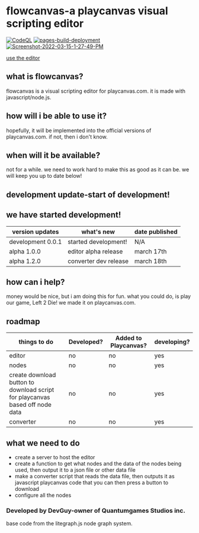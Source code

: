 # flowcanvas-a playcanvas visual scripting editor
[![CodeQL](https://github.com/Quantumgames-inc/flowcanvas-a-playcanvas-visual-scripting-editor/actions/workflows/codeql-analysis.yml/badge.svg)](https://github.com/Quantumgames-inc/flowcanvas-a-playcanvas-visual-scripting-editor/actions/workflows/codeql-analysis.yml)
[![pages-build-deployment](https://github.com/Quantumgames-inc/flowcanvas/actions/workflows/pages/pages-build-deployment/badge.svg)](https://github.com/Quantumgames-inc/flowcanvas/actions/workflows/pages/pages-build-deployment)
<a href="https://ibb.co/F60DDhH"><img src="https://i.ibb.co/mJXccRN/Screenshot-2022-03-15-1-27-49-PM.png" alt="Screenshot-2022-03-15-1-27-49-PM" border="0"></a>

[<a href="https://quantumgames-inc.github.io/flowcanvas/index.html">use the editor</a>](https://quantumgames-inc.github.io/flowcanvas/index.html)
## what is flowcanvas? ##
flowcanvas is a visual scripting editor for playcanvas.com. it is made with javascript/node.js.
## how will i be able to use it? ##
hopefully, it will be implemented into the official versions of playcanvas.com. if not, then i don't know.
## when will it be available? ##
not for a while. we need to work hard to make this as good as it can be. we will keep you up to date below! 
## development update-start of development! ##
we have started development! 
--
| version updates | what's new | date published |
| --- | --- | --- |
| development 0.0.1 | started development! | N/A |
| alpha 1.0.0 | editor alpha release | march 17th |
| alpha 1.2.0 | converter dev release | march 18th |

## how can i help? ##
money would be nice, but i am doing this for fun. what you could do, is play our game, Left 2 Die! we made it on playcanvas.com.
## roadmap ##
| things to do | Developed? | Added to Playcanvas? | developing? |
| --- | --- | ---| --- |
| editor | no | no | yes |
| nodes | no | no | yes |
| create download button to download script for playcanvas based off node data | no| no| yes|
| converter | no | no | yes
## what we need to do ##
- create a server to host the editor
- create a function to get what nodes and the data of the nodes being used, then output it to a json file or other data file
- make a converter script that reads the data file, then outputs it as javascript playcanvas code that you can then press a button to download
- configure all the nodes

  
### Developed by DevGuy-owner of Quantumgames Studios inc.
base code from the litegraph.js node graph system.
